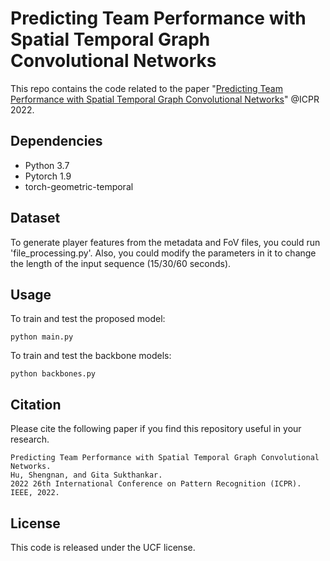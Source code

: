 # Predicting Team Performance with Spatial Temporal Graph Convolutional Networks

This repo contains the code related to the paper "[Predicting Team Performance with Spatial Temporal Graph Convolutional Networks](https://ieeexplore.ieee.org/abstract/document/9956457)" 
@ICPR 2022.


## Dependencies

* Python 3.7
* Pytorch 1.9
* torch-geometric-temporal

## Dataset
To generate player features from the metadata and FoV files, you could run 'file_processing.py'. Also, you could modify the parameters in it to change the length of the input sequence (15/30/60 seconds).

## Usage

To train and test the proposed model:
```
python main.py
```

To train and test the backbone models:
```
python backbones.py
```

## Citation

Please cite the following paper if you find this repository useful in your research.
```
Predicting Team Performance with Spatial Temporal Graph Convolutional Networks.
Hu, Shengnan, and Gita Sukthankar. 
2022 26th International Conference on Pattern Recognition (ICPR). IEEE, 2022.
```
## License
This code is released under the UCF license.

